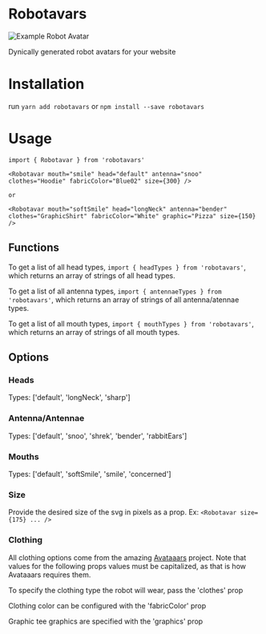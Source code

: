 # Robotavars

![Example Robot Avatar](https://github.com/christianblandford/robotavars/blob/7216083ca44acca92fd1e6ad41f6cf2e165d21db/robot_example.png?raw=true)

Dynically generated robot avatars for your website

# Installation

run `yarn add robotavars` or `npm install --save robotavars`

# Usage

```
import { Robotavar } from 'robotavars'

<Robotavar mouth="smile" head="default" antenna="snoo" clothes="Hoodie" fabricColor="Blue02" size={300} />

or

<Robotavar mouth="softSmile" head="longNeck" antenna="bender" clothes="GraphicShirt" fabricColor="White" graphic="Pizza" size={150} />
```

## Functions

To get a list of all head types, `import { headTypes } from 'robotavars'`, which returns an array of strings of all head types.

To get a list of all antenna types, `import { antennaeTypes } from 'robotavars'`, which returns an array of strings of all antenna/atennae types.

To get a list of all mouth types, `import { mouthTypes } from 'robotavars'`, which returns an array of strings of all mouth types.

## Options

### Heads

Types: ['default', 'longNeck', 'sharp']

### Antenna/Antennae

Types: ['default', 'snoo', 'shrek', 'bender', 'rabbitEars']

### Mouths

Types: ['default', 'softSmile', 'smile', 'concerned']

### Size

Provide the desired size of the svg in pixels as a prop. Ex: `<Robotavar size={175} ... />`

### Clothing

All clothing options come from the amazing [Avataaars](https://github.com/fangpenlin/avataaars) project. Note that values for the following props values must be capitalized, as that is how Avataaars requires them.

To specify the clothing type the robot will wear, pass the 'clothes' prop

Clothing color can be configured with the 'fabricColor' prop

Graphic tee graphics are specified with the 'graphics' prop
